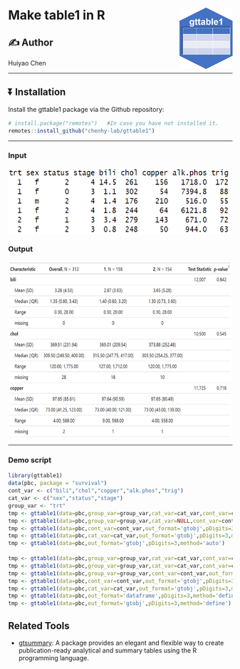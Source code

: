 # Make table1 in R<img src="inst/figures/imgfile.png" align="right" height="138"/>

## :writing_hand: Author

Huiyao Chen

------------------------------------------------------------------------

## :arrow_double_down: Installation

Install the gttable1 package via the Github repository:

``` r
# install.package("remotes")   #In case you have not installed it.
remotes::install_github("chenhy-lab/gttable1")
```

------------------------------------------------------------------------
### Input

<img src="inst/figures/input.png" align="middle" height="150"/>

### Output

<img src="inst/figures/output.png" align="middle" height="400"/>

------------------------------------------------------------------------

### Demo script

``` r
library(gttable1)
data(pbc, package = "survival")
cont_var <- c("bili","chol","copper","alk.phos","trig")
cat_var <- c("sex","status","stage")
group_var <- "trt"
tmp <- gttable1(data=pbc,group_var=group_var,cat_var=cat_var,cont_var=cont_var,out_format='gtobj',pDigits=3,method='auto')
tmp <- gttable1(data=pbc,group_var=group_var,cat_var=NULL,cont_var=cont_var,out_format='dataframe',pDigits=3,method='auto')
tmp <- gttable1(data=pbc,cont_var=cont_var,out_format='gtobj',pDigits=3,method='auto')
tmp <- gttable1(data=pbc,cat_var=cat_var,out_format='gtobj',pDigits=3,method='auto')
tmp <- gttable1(data=pbc,out_format='gtobj',pDigits=3,method='auto')

tmp <- gttable1(data=pbc,group_var=group_var,cat_var=cat_var,cont_var=cont_var,out_format='gtobj',pDigits=3,method='define')
tmp <- gttable1(data=pbc,group_var=group_var,cat_var=cat_var,cont_var=cont_var,out_format='dataframe',pDigits=3,method='define')
tmp <- gttable1(data=pbc,group_var=group_var,cont_var=cont_var,out_format='dataframe',pDigits=3,method='define')
tmp <- gttable1(data=pbc,cont_var=cont_var,out_format='gtobj',pDigits=3,method='define')
tmp <- gttable1(data=pbc,cat_var=cat_var,out_format='gtobj',pDigits=3,method='define')
tmp <- gttable1(data=pbc,out_format='dataframe',pDigits=3,method='define')
tmp <- gttable1(data=pbc,out_format='gtobj',pDigits=3,method='define')
```


## Related Tools

- [gtsummary](https://www.danieldsjoberg.com/gtsummary/): A package provides 
 an elegant and flexible way to create publication-ready analytical and summary tables using the R programming language.
